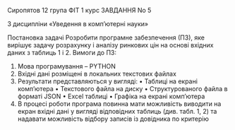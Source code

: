Сиропятов 12 група ФІТ 1 курс ЗАВДАННЯ No 5

З дисципліни «Уведення в комп’ютерні науки»

Постановка задачі Розробити програмне забезпечення (ПЗ), яке вирішує задачу розрахунку і аналізу ринкових цін на основі вхідних даних з таблиць 1 і 2. Вимоги до ПЗ:  

1. Мова програмування – PYTHON 
2. Вхідні дані розміщені в локальних текстових файлах 
3. Результати представляються у вигляді: • Таблиці на екрані комп’ютера • Текстового файла на диску • Структурованого файла в форматі JSON • Excel таблиці • Графіка на екрані комп’ютера 
4. В процесі роботи програма повинна мати можливість виводити на екран вхідні дані у вигляді відповідних таблиць (див. табл. 1, 2) та надавати можливість відбору записів із довідника по критерію
